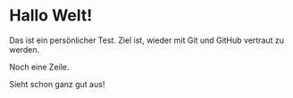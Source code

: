 # Hallo Welt!

Das ist ein persönlicher Test. Ziel ist, wieder mit Git und GitHub vertraut zu werden.

Noch eine Zeile.

Sieht schon ganz gut aus!
